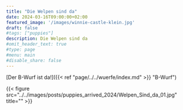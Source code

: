 ```yaml
---
title: "Die Welpen sind da"
date: 2024-03-16T09:00:00+02:00
featured_image: '/images/winnie-castle-klein.jpg'
draft: false
#tags: ["puppies"]
description: Die Welpen sind da
#omit_header_text: true
#type: page
#menu: main
#disable_share: false
---
```


[Der B-Wurf ist da!]({{< ref "page/../../wuerfe/index.md" >}} "B-Wurf") 

{{< figure src="../../images/posts/puppies_arrived_2024/Welpen_Sind_da_01.jpg" title="" >}}    

